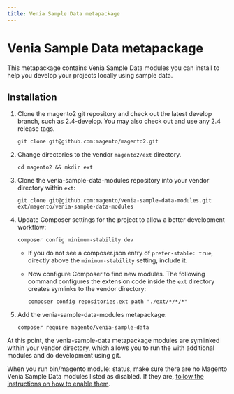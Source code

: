 ```yaml
---
title: Venia Sample Data metapackage
---
```


# Venia Sample Data metapackage

This metapackage contains Venia Sample Data modules you can install to help you develop your projects locally using sample data.

## Installation

1. Clone the magento2 git repository and check out the latest develop branch, such as 2.4-develop. You may also check out and use any 2.4 release tags.

    ```terminal
    git clone git@github.com:magento/magento2.git
    ```

1. Change directories to the vendor `magento2/ext` directory.

    ```terminal
    cd magento2 && mkdir ext
    ```

1. Clone the venia-sample-data-modules repository into your vendor directory within `ext`:

    ```terminal
    git clone git@github.com:magento/venia-sample-data-modules.git ext/magento/venia-sample-data-modules
    ```

1. Update Composer settings for the project to allow a better development workflow:

    ```terminal
    composer config minimum-stability dev
    ```

    -  If you do not see a composer.json entry of `prefer-stable: true`, directly above the `minimum-stability` setting, include it.
    -  Now configure Composer to find new modules. The following command configures the extension code inside the `ext` directory creates symlinks to the vendor directory:

        ```terminal
        composer config repositories.ext path "./ext/*/*/*"
        ```

1. Add the venia-sample-data-modules metapackage:

    ```terminal
    composer require magento/venia-sample-data
    ```

At this point, the venia-sample-data metapackage modules are symlinked within your vendor directory, which allows you to run the with additional modules and do development using git.

When you run bin/magento module: status, make sure there are no Magento Venia Sample Data modules listed as disabled. If they are, [follow the instructions on how to enable them](https://developer.adobe.com/commerce/php/development/build/component-management/).
